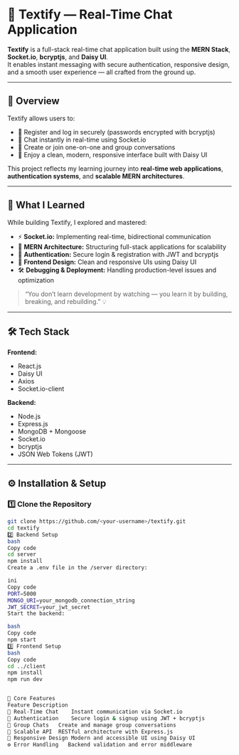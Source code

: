 # 💬 Textify — Real-Time Chat Application

**Textify** is a full-stack real-time chat application built using the **MERN Stack**, **Socket.io**, **bcryptjs**, and **Daisy UI**.  
It enables instant messaging with secure authentication, responsive design, and a smooth user experience — all crafted from the ground up.

---

## 🚀 Overview

Textify allows users to:
- 🔹 Register and log in securely (passwords encrypted with bcryptjs)
- 🔹 Chat instantly in real-time using Socket.io
- 🔹 Create or join one-on-one and group conversations
- 🔹 Enjoy a clean, modern, responsive interface built with Daisy UI

This project reflects my learning journey into **real-time web applications**, **authentication systems**, and **scalable MERN architectures**.

---

## 🧠 What I Learned

While building Textify, I explored and mastered:
- ⚡ **Socket.io:** Implementing real-time, bidirectional communication
- 🧩 **MERN Architecture:** Structuring full-stack applications for scalability
- 🔐 **Authentication:** Secure login & registration with JWT and bcryptjs
- 🎨 **Frontend Design:** Clean and responsive UIs using Daisy UI
- 🛠️ **Debugging & Deployment:** Handling production-level issues and optimization

> “You don’t learn development by watching — you learn it by building, breaking, and rebuilding.” 💡

---

## 🛠️ Tech Stack

**Frontend:**
- React.js  
- Daisy UI  
- Axios  
- Socket.io-client  

**Backend:**
- Node.js  
- Express.js  
- MongoDB + Mongoose  
- Socket.io  
- bcryptjs  
- JSON Web Tokens (JWT)

---

## ⚙️ Installation & Setup

### 1️⃣ Clone the Repository
```bash
git clone https://github.com/<your-username>/textify.git
cd textify
2️⃣ Backend Setup
bash
Copy code
cd server
npm install
Create a .env file in the /server directory:

ini
Copy code
PORT=5000
MONGO_URI=your_mongodb_connection_string
JWT_SECRET=your_jwt_secret
Start the backend:

bash
Copy code
npm start
3️⃣ Frontend Setup
bash
Copy code
cd ../client
npm install
npm run dev


🧩 Core Features
Feature	Description
💬 Real-Time Chat	Instant communication via Socket.io
🔐 Authentication	Secure login & signup using JWT + bcryptjs
👥 Group Chats	Create and manage group conversations
🧠 Scalable API	RESTful architecture with Express.js
🎨 Responsive Design	Modern and accessible UI using Daisy UI
⚙️ Error Handling	Backend validation and error middleware


